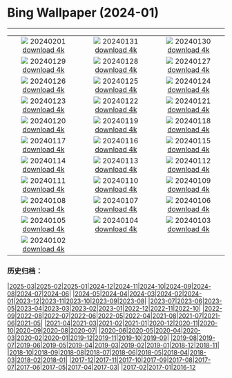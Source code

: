 # Bing Wallpaper (2024-01)
**************
| | | |
| :----: | :----: | :----: |
| ![](https://www.bing.com/th?id=OHR.DevetashkaCave_JA-JP9707792334_1920x1080.jpg) 20240201 [download 4k](https://www.bing.com/th?id=OHR.DevetashkaCave_JA-JP9707792334_UHD.jpg) | ![](https://www.bing.com/th?id=OHR.ZebraMother_JA-JP9484568475_1920x1080.jpg) 20240131 [download 4k](https://www.bing.com/th?id=OHR.ZebraMother_JA-JP9484568475_UHD.jpg) | ![](https://www.bing.com/th?id=OHR.AlbaceteSpain_JA-JP9272536909_1920x1080.jpg) 20240130 [download 4k](https://www.bing.com/th?id=OHR.AlbaceteSpain_JA-JP9272536909_UHD.jpg) |
| ![](https://www.bing.com/th?id=OHR.GollingerFalls_JA-JP9041099728_1920x1080.jpg) 20240129 [download 4k](https://www.bing.com/th?id=OHR.GollingerFalls_JA-JP9041099728_UHD.jpg) | ![](https://www.bing.com/th?id=OHR.ChannelOutback_JA-JP8591978293_1920x1080.jpg) 20240128 [download 4k](https://www.bing.com/th?id=OHR.ChannelOutback_JA-JP8591978293_UHD.jpg) | ![](https://www.bing.com/th?id=OHR.WinterCarnival_JA-JP8320595671_1920x1080.jpg) 20240127 [download 4k](https://www.bing.com/th?id=OHR.WinterCarnival_JA-JP8320595671_UHD.jpg) |
| ![](https://www.bing.com/th?id=OHR.HawkOwl_JA-JP5530639554_1920x1080.jpg) 20240126 [download 4k](https://www.bing.com/th?id=OHR.HawkOwl_JA-JP5530639554_UHD.jpg) | ![](https://www.bing.com/th?id=OHR.DwynwensDay_JA-JP1767839645_1920x1080.jpg) 20240125 [download 4k](https://www.bing.com/th?id=OHR.DwynwensDay_JA-JP1767839645_UHD.jpg) | ![](https://www.bing.com/th?id=OHR.IcelandBeach_JA-JP1317464051_1920x1080.jpg) 20240124 [download 4k](https://www.bing.com/th?id=OHR.IcelandBeach_JA-JP1317464051_UHD.jpg) |
| ![](https://www.bing.com/th?id=OHR.MaldivesAtolls_JA-JP0994970307_1920x1080.jpg) 20240123 [download 4k](https://www.bing.com/th?id=OHR.MaldivesAtolls_JA-JP0994970307_UHD.jpg) | ![](https://www.bing.com/th?id=OHR.SantaCruzSunrise_JA-JP5594322328_1920x1080.jpg) 20240122 [download 4k](https://www.bing.com/th?id=OHR.SantaCruzSunrise_JA-JP5594322328_UHD.jpg) | ![](https://www.bing.com/th?id=OHR.SquirrelNetherlands_JA-JP9623906743_1920x1080.jpg) 20240121 [download 4k](https://www.bing.com/th?id=OHR.SquirrelNetherlands_JA-JP9623906743_UHD.jpg) |
| ![](https://www.bing.com/th?id=OHR.Daikan2024_JA-JP9341510234_1920x1080.jpg) 20240120 [download 4k](https://www.bing.com/th?id=OHR.Daikan2024_JA-JP9341510234_UHD.jpg) | ![](https://www.bing.com/th?id=OHR.PlitviceWinter_JA-JP1926981970_1920x1080.jpg) 20240119 [download 4k](https://www.bing.com/th?id=OHR.PlitviceWinter_JA-JP1926981970_UHD.jpg) | ![](https://www.bing.com/th?id=OHR.ParisBridge_JA-JP7502194315_1920x1080.jpg) 20240118 [download 4k](https://www.bing.com/th?id=OHR.ParisBridge_JA-JP7502194315_UHD.jpg) |
| ![](https://www.bing.com/th?id=OHR.SleepyWolf_JA-JP7170122030_1920x1080.jpg) 20240117 [download 4k](https://www.bing.com/th?id=OHR.SleepyWolf_JA-JP7170122030_UHD.jpg) | ![](https://www.bing.com/th?id=OHR.LakeLouise_JA-JP5881267112_1920x1080.jpg) 20240116 [download 4k](https://www.bing.com/th?id=OHR.LakeLouise_JA-JP5881267112_UHD.jpg) | ![](https://www.bing.com/th?id=OHR.HanaHighway_JA-JP5594909770_1920x1080.jpg) 20240115 [download 4k](https://www.bing.com/th?id=OHR.HanaHighway_JA-JP5594909770_UHD.jpg) |
| ![](https://www.bing.com/th?id=OHR.HokkaidoSwans_JA-JP3605792409_1920x1080.jpg) 20240114 [download 4k](https://www.bing.com/th?id=OHR.HokkaidoSwans_JA-JP3605792409_UHD.jpg) | ![](https://www.bing.com/th?id=OHR.Daruma2024_JA-JP9897104150_1920x1080.jpg) 20240113 [download 4k](https://www.bing.com/th?id=OHR.Daruma2024_JA-JP9897104150_UHD.jpg) | ![](https://www.bing.com/th?id=OHR.BukhansanSeoul_JA-JP1162904036_1920x1080.jpg) 20240112 [download 4k](https://www.bing.com/th?id=OHR.BukhansanSeoul_JA-JP1162904036_UHD.jpg) |
| ![](https://www.bing.com/th?id=OHR.LynxSnow_JA-JP2676099304_1920x1080.jpg) 20240111 [download 4k](https://www.bing.com/th?id=OHR.LynxSnow_JA-JP2676099304_UHD.jpg) | ![](https://www.bing.com/th?id=OHR.MilopotamosStairs_JA-JP2627387814_1920x1080.jpg) 20240110 [download 4k](https://www.bing.com/th?id=OHR.MilopotamosStairs_JA-JP2627387814_UHD.jpg) | ![](https://www.bing.com/th?id=OHR.BalloonDay_JA-JP2573832501_1920x1080.jpg) 20240109 [download 4k](https://www.bing.com/th?id=OHR.BalloonDay_JA-JP2573832501_UHD.jpg) |
| ![](https://www.bing.com/th?id=OHR.BerninaPass_JA-JP7712918425_1920x1080.jpg) 20240108 [download 4k](https://www.bing.com/th?id=OHR.BerninaPass_JA-JP7712918425_UHD.jpg) | ![](https://www.bing.com/th?id=OHR.DevilsMarbles_JA-JP2428291852_1920x1080.jpg) 20240107 [download 4k](https://www.bing.com/th?id=OHR.DevilsMarbles_JA-JP2428291852_UHD.jpg) | ![](https://www.bing.com/th?id=OHR.CrabappleChaffinch_JA-JP2354093241_1920x1080.jpg) 20240106 [download 4k](https://www.bing.com/th?id=OHR.CrabappleChaffinch_JA-JP2354093241_UHD.jpg) |
| ![](https://www.bing.com/th?id=OHR.HarbinFestival_JA-JP2258801493_1920x1080.jpg) 20240105 [download 4k](https://www.bing.com/th?id=OHR.HarbinFestival_JA-JP2258801493_UHD.jpg) | ![](https://www.bing.com/th?id=OHR.GoldenGateLight_JA-JP2205373586_1920x1080.jpg) 20240104 [download 4k](https://www.bing.com/th?id=OHR.GoldenGateLight_JA-JP2205373586_UHD.jpg) | ![](https://www.bing.com/th?id=OHR.BodleianCeiling_JA-JP1889636385_1920x1080.jpg) 20240103 [download 4k](https://www.bing.com/th?id=OHR.BodleianCeiling_JA-JP1889636385_UHD.jpg) |
| ![](https://www.bing.com/th?id=OHR.BhutanSolstice_JA-JP1805849873_1920x1080.jpg) 20240102 [download 4k](https://www.bing.com/th?id=OHR.BhutanSolstice_JA-JP1805849873_UHD.jpg) |  |  |

### 历史归档：

|[2025-03](/2025-03/2025-03.md)|[2025-02](/2025-02/2025-02.md)|[2025-01](/2025-01/2025-01.md)|[2024-12](/2024-12/2024-12.md)|[2024-11](/2024-11/2024-11.md)|[2024-10](/2024-10/2024-10.md)|[2024-09](/2024-09/2024-09.md)|[2024-08](/2024-08/2024-08.md)|[2024-07](/2024-07/2024-07.md)|[2024-06](/2024-06/2024-06.md)|
|[2024-05](/2024-05/2024-05.md)|[2024-04](/2024-04/2024-04.md)|[2024-03](/2024-03/2024-03.md)|[2024-02](/2024-02/2024-02.md)|[2024-01](/2024-01/2024-01.md)|[2023-12](/2023-12/2023-12.md)|[2023-11](/2023-11/2023-11.md)|[2023-10](/2023-10/2023-10.md)|[2023-09](/2023-09/2023-09.md)|[2023-08](/2023-08/2023-08.md)|
|[2023-07](/2023-07/2023-07.md)|[2023-06](/2023-06/2023-06.md)|[2023-05](/2023-05/2023-05.md)|[2023-04](/2023-04/2023-04.md)|[2023-03](/2023-03/2023-03.md)|[2023-02](/2023-02/2023-02.md)|[2023-01](/2023-01/2023-01.md)|[2022-12](/2022-12/2022-12.md)|[2022-11](/2022-11/2022-11.md)|[2022-10](/2022-10/2022-10.md)|
|[2022-09](/2022-09/2022-09.md)|[2022-08](/2022-08/2022-08.md)|[2022-07](/2022-07/2022-07.md)|[2022-06](/2022-06/2022-06.md)|[2022-05](/2022-05/2022-05.md)|[2022-04](/2022-04/2022-04.md)|[2021-08](/2021-08/2021-08.md)|[2021-07](/2021-07/2021-07.md)|[2021-06](/2021-06/2021-06.md)|[2021-05](/2021-05/2021-05.md)|
|[2021-04](/2021-04/2021-04.md)|[2021-03](/2021-03/2021-03.md)|[2021-02](/2021-02/2021-02.md)|[2021-01](/2021-01/2021-01.md)|[2020-12](/2020-12/2020-12.md)|[2020-11](/2020-11/2020-11.md)|[2020-10](/2020-10/2020-10.md)|[2020-09](/2020-09/2020-09.md)|[2020-08](/2020-08/2020-08.md)|[2020-07](/2020-07/2020-07.md)|
|[2020-06](/2020-06/2020-06.md)|[2020-05](/2020-05/2020-05.md)|[2020-04](/2020-04/2020-04.md)|[2020-03](/2020-03/2020-03.md)|[2020-02](/2020-02/2020-02.md)|[2020-01](/2020-01/2020-01.md)|[2019-12](/2019-12/2019-12.md)|[2019-11](/2019-11/2019-11.md)|[2019-10](/2019-10/2019-10.md)|[2019-09](/2019-09/2019-09.md)|
|[2019-08](/2019-08/2019-08.md)|[2019-07](/2019-07/2019-07.md)|[2019-06](/2019-06/2019-06.md)|[2019-05](/2019-05/2019-05.md)|[2019-04](/2019-04/2019-04.md)|[2019-03](/2019-03/2019-03.md)|[2019-02](/2019-02/2019-02.md)|[2019-01](/2019-01/2019-01.md)|[2018-12](/2018-12/2018-12.md)|[2018-11](/2018-11/2018-11.md)|
|[2018-10](/2018-10/2018-10.md)|[2018-09](/2018-09/2018-09.md)|[2018-08](/2018-08/2018-08.md)|[2018-07](/2018-07/2018-07.md)|[2018-06](/2018-06/2018-06.md)|[2018-05](/2018-05/2018-05.md)|[2018-04](/2018-04/2018-04.md)|[2018-03](/2018-03/2018-03.md)|[2018-02](/2018-02/2018-02.md)|[2018-01](/2018-01/2018-01.md)|
|[2017-12](/2017-12/2017-12.md)|[2017-11](/2017-11/2017-11.md)|[2017-10](/2017-10/2017-10.md)|[2017-09](/2017-09/2017-09.md)|[2017-08](/2017-08/2017-08.md)|[2017-07](/2017-07/2017-07.md)|[2017-06](/2017-06/2017-06.md)|[2017-05](/2017-05/2017-05.md)|[2017-04](/2017-04/2017-04.md)|[2017-03](/2017-03/2017-03.md)|
|[2017-02](/2017-02/2017-02.md)|[2017-01](/2017-01/2017-01.md)|[2016-12](/2016-12/2016-12.md)